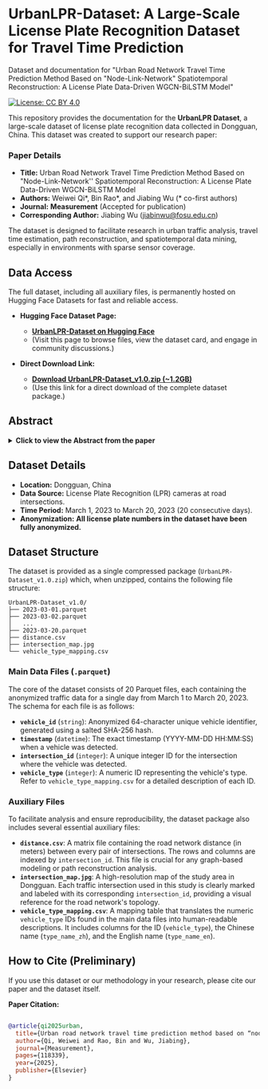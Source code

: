 # UrbanLPR-Dataset: A Large-Scale License Plate Recognition Dataset for Travel Time Prediction
Dataset and documentation for "Urban Road Network Travel Time Prediction Method Based on "Node-Link-Network" Spatiotemporal Reconstruction: A License Plate Data-Driven WGCN-BiLSTM Model"

[![License: CC BY 4.0](https://img.shields.io/badge/License-CC%20BY%204.0-blue.svg)](https://creativecommons.org/licenses/by/4.0/)

This repository provides the documentation for the **UrbanLPR Dataset**, a large-scale dataset of license plate recognition data collected in Dongguan, China. This dataset was created to support our research paper:

### Paper Details
*   **Title:** Urban Road Network Travel Time Prediction Method Based on "Node-Link-Network'' Spatiotemporal Reconstruction: A License Plate Data-Driven WGCN-BiLSTM Model
*   **Authors:** Weiwei Qi*, Bin Rao*, and Jiabing Wu (* co-first authors)
*   **Journal:** **Measurement** (Accepted for publication)
*   **Corresponding Author:** Jiabing Wu (jiabinwu@fosu.edu.cn)

The dataset is designed to facilitate research in urban traffic analysis, travel time estimation, path reconstruction, and spatiotemporal data mining, especially in environments with sparse sensor coverage.

## Data Access

The full dataset, including all auxiliary files, is permanently hosted on Hugging Face Datasets for fast and reliable access.

*   **Hugging Face Dataset Page:** 
    *   **[UrbanLPR-Dataset on Hugging Face](https://huggingface.co/datasets/abin1234/UrbanLPR-Dataset)** 
    *   (Visit this page to browse files, view the dataset card, and engage in community discussions.)

*   **Direct Download Link:** 
    *   **[Download UrbanLPR-Dataset_v1.0.zip (~1.2GB)](https://huggingface.co/datasets/abin1234/UrbanLPR-Dataset/blob/main/UrbanLPR-Dataset.zip)**
    *   (Use this link for a direct download of the complete dataset package.)

## Abstract

<details>
<summary><strong>Click to view the Abstract from the paper</strong></summary>

Accurate travel time prediction is critical for effective urban traffic management and route planning. However, few studies address travel time prediction in sparsely sensored regions. To address this gap, we propose a novel ``node-link-network'' framework for urban road network travel time prediction, which integrates sparse node data, path reconstruction, and network-level prediction. Using license plate data collected at intersections (node level), the framework employs a Path Reconstruction Random Forest (PRRF) model to innovatively reconstruct spatiotemporal path data (link level) with multi-factor features and quantify the weights of network spatial relationships. Leveraging these reconstructed paths, a Weighted Graph Convolutional Network with Bidirectional Long Short-Term Memory (WGCN-BiLSTM) employs dynamic weighted adjacency matrices to model spatiotemporal dependencies for accurate travel time prediction (network level). Results on the UrbanLPR dataset, collected in Dongguan, China demonstrate that our reconstruction model achieves a training time of 2.42 seconds, over 10 times faster than baseline models. Based on the reconstructed weighted matrices, our method reduces MAE by 23\% (to 6.46 seconds) compared to the second-best baseline, addressing travel time prediction in sparsely sensored regions and improving travel time prediction for urban traffic management.

</details>

## Dataset Details

*   **Location:** Dongguan, China
*   **Data Source:** License Plate Recognition (LPR) cameras at road intersections.
*   **Time Period:** March 1, 2023 to March 20, 2023 (20 consecutive days).
*   **Anonymization:** **All license plate numbers in the dataset have been fully anonymized.**

## Dataset Structure

The dataset is provided as a single compressed package (`UrbanLPR-Dataset_v1.0.zip`) which, when unzipped, contains the following file structure:

```text
UrbanLPR-Dataset_v1.0/
├── 2023-03-01.parquet
├── 2023-03-02.parquet
│   ...
├── 2023-03-20.parquet
├── distance.csv
├── intersection_map.jpg
└── vehicle_type_mapping.csv
```

### Main Data Files (`.parquet`)

The core of the dataset consists of 20 Parquet files, each containing the anonymized traffic data for a single day from March 1 to March 20, 2023. The schema for each file is as follows:

*   **`vehicle_id`** (`string`): Anonymized 64-character unique vehicle identifier, generated using a salted SHA-256 hash.
*   **`timestamp`** (`datetime`): The exact timestamp (YYYY-MM-DD HH:MM:SS) when a vehicle was detected.
*   **`intersection_id`** (`integer`): A unique integer ID for the intersection where the vehicle was detected.
*   **`vehicle_type`** (`integer`): A numeric ID representing the vehicle's type. Refer to `vehicle_type_mapping.csv` for a detailed description of each ID.

### Auxiliary Files

To facilitate analysis and ensure reproducibility, the dataset package also includes several essential auxiliary files:

*   **`distance.csv`**: A matrix file containing the road network distance (in meters) between every pair of intersections. The rows and columns are indexed by `intersection_id`. This file is crucial for any graph-based modeling or path reconstruction analysis.
*   **`intersection_map.jpg`**: A high-resolution map of the study area in Dongguan. Each traffic intersection used in this study is clearly marked and labeled with its corresponding `intersection_id`, providing a visual reference for the road network's topology.
*   **`vehicle_type_mapping.csv`**: A mapping table that translates the numeric `vehicle_type` IDs found in the main data files into human-readable descriptions. It includes columns for the ID (`vehicle_type`), the Chinese name (`type_name_zh`), and the English name (`type_name_en`).


## How to Cite (Preliminary)

If you use this dataset or our methodology in your research, please cite our paper and the dataset itself.

**Paper Citation:**
```bibtex

@article{qi2025urban,
  title={Urban road network travel time prediction method based on “node-link-network” spatiotemporal reconstruction: A license plate data-driven WGCN-BiLSTM model},
  author={Qi, Weiwei and Rao, Bin and Wu, Jiabing},
  journal={Measurement},
  pages={118339},
  year={2025},
  publisher={Elsevier}
}
